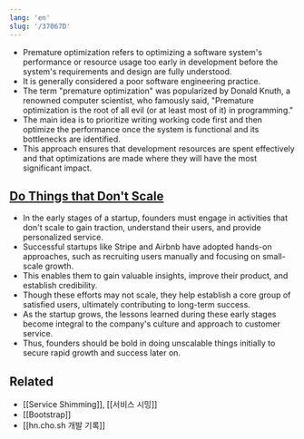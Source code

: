```yaml
---
lang: 'en'
slug: '/37067D'
---
```


- Premature optimization refers to optimizing a software system's performance or resource usage too early in development before the system's requirements and design are fully understood.
- It is generally considered a poor software engineering practice.
- The term "premature optimization" was popularized by Donald Knuth, a renowned computer scientist, who famously said, "Premature optimization is the root of all evil (or at least most of it) in programming."
- The main idea is to prioritize writing working code first and then optimize the performance once the system is functional and its bottlenecks are identified.
- This approach ensures that development resources are spent effectively and that optimizations are made where they will have the most significant impact.

## [Do Things that Don't Scale](http://paulgraham.com/ds.html)

- In the early stages of a startup, founders must engage in activities that don't scale to gain traction, understand their users, and provide personalized service.
- Successful startups like Stripe and Airbnb have adopted hands-on approaches, such as recruiting users manually and focusing on small-scale growth.
- This enables them to gain valuable insights, improve their product, and establish credibility.
- Though these efforts may not scale, they help establish a core group of satisfied users, ultimately contributing to long-term success.
- As the startup grows, the lessons learned during these early stages become integral to the company's culture and approach to customer service.
- Thus, founders should be bold in doing unscalable things initially to secure rapid growth and success later on.

## Related

- [[Service Shimming]], [[서비스 시밍]]
- [[Bootstrap]]
- [[hn.cho.sh 개발 기록]]
